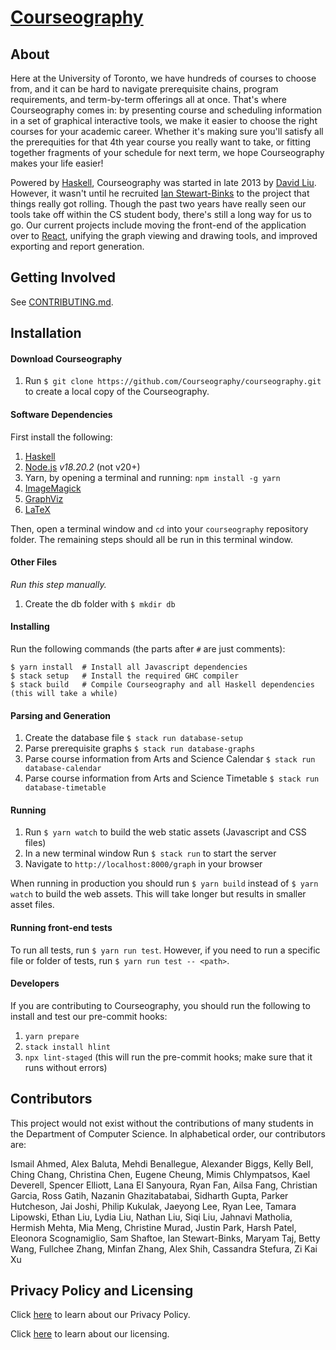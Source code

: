 # [Courseography](https://courseography.teach.cs.toronto.edu/graph)

## About

Here at the University of Toronto, we have hundreds of courses to choose from, and it can be hard to navigate prerequisite chains, program requirements, and term-by-term offerings all at once. That's where Courseography comes in: by presenting course and scheduling information in a set of graphical interactive tools, we make it easier to choose the right courses for your academic career. Whether it's making sure you'll satisfy all the prerequities for that 4th year course you really want to take, or fitting together fragments of your schedule for next term, we hope Courseography makes your life easier!

Powered by [Haskell](https://www.haskell.org/), Courseography was started in late 2013 by [David Liu](http://www.cs.toronto.edu/~david/). However, it wasn't until he recruited [Ian Stewart-Binks](http://www.cs.toronto.edu/~iansb/) to the project that things really got rolling. Though the past two years have really seen our tools take off within the CS student body, there's still a long way for us to go. Our current projects include moving the front-end of the application over to [React](https://facebook.github.io/react/), unifying the graph viewing and drawing tools, and improved exporting and report generation.

## Getting Involved

See [CONTRIBUTING.md](https://github.com/Courseography/courseography/blob/master/CONTRIBUTING.md).

## Installation

#### Download Courseography

1. Run `$ git clone https://github.com/Courseography/courseography.git` to create a local copy of the Courseography.

#### Software Dependencies

First install the following:

1. [Haskell](https://www.haskell.org/ghcup/)
2. [Node.js](https://nodejs.org/en/download/) _v18.20.2_ (not v20+)
3. Yarn, by opening a terminal and running: `npm install -g yarn`
4. [ImageMagick](http://www.imagemagick.org/script/download.php)
5. [GraphViz](https://graphviz.org/download/)
6. [LaTeX](https://www.latex-project.org/get/)

Then, open a terminal window and `cd` into your `courseography` repository folder.
The remaining steps should all be run in this terminal window.

#### Other Files

_Run this step manually._

1. Create the db folder with `$ mkdir db`

#### Installing

Run the following commands (the parts after `#` are just comments):

```console
$ yarn install  # Install all Javascript dependencies
$ stack setup   # Install the required GHC compiler
$ stack build   # Compile Courseography and all Haskell dependencies (this will take a while)
```

#### Parsing and Generation

1. Create the database file `$ stack run database-setup`
2. Parse prerequisite graphs `$ stack run database-graphs`
3. Parse course information from Arts and Science Calendar `$ stack run database-calendar`
4. Parse course information from Arts and Science Timetable `$ stack run database-timetable`

#### Running

1. Run `$ yarn watch` to build the web static assets (Javascript and CSS files)
2. In a new terminal window Run `$ stack run` to start the server
3. Navigate to `http://localhost:8000/graph` in your browser

When running in production you should run `$ yarn build` instead of `$ yarn watch` to build the web assets.
This will take longer but results in smaller asset files.

#### Running front-end tests

To run all tests, run `$ yarn run test`. However, if you need to run a specific file or folder of tests,
run `$ yarn run test -- <path>`.

#### Developers

If you are contributing to Courseography, you should run the following to install and test our pre-commit hooks:

1. `yarn prepare`
2. `stack install hlint`
3. `npx lint-staged` (this will run the pre-commit hooks; make sure that it runs without errors)

## Contributors

This project would not exist without the contributions of many students in the Department of Computer Science. In alphabetical order, our contributors are:

Ismail Ahmed,
Alex Baluta,
Mehdi Benallegue,
Alexander Biggs,
Kelly Bell,
Ching Chang,
Christina Chen,
Eugene Cheung,
Mimis Chlympatsos,
Kael Deverell,
Spencer Elliott,
Lana El Sanyoura,
Ryan Fan,
Ailsa Fang,
Christian Garcia,
Ross Gatih,
Nazanin Ghazitabatabai,
Sidharth Gupta,
Parker Hutcheson,
Jai Joshi,
Philip Kukulak,
Jaeyong Lee,
Ryan Lee,
Tamara Lipowski,
Ethan Liu,
Lydia Liu,
Nathan Liu,
Siqi Liu,
Jahnavi Matholia,
Hermish Mehta,
Mia Meng,
Christine Murad,
Justin Park,
Harsh Patel,
Eleonora Scognamiglio,
Sam Shaftoe,
Ian Stewart-Binks,
Maryam Taj,
Betty Wang,
Fullchee Zhang,
Minfan Zhang,
Alex Shih,
Cassandra Stefura,
Zi Kai Xu

## Privacy Policy and Licensing

Click [here](https://github.com/Courseography/courseography/blob/master/PRIVACY.md) to learn about our Privacy Policy.

Click [here](https://github.com/Courseography/courseography/blob/master/LICENSE) to learn about our licensing.
